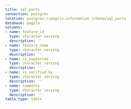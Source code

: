 ```yaml
---
title: sql_parts
connection: postgres
location: postgres://pagila.information_schema/sql_parts
database: pagila
columns:
- name: feature_id
  type: character varying
  description: ''
- name: feature_name
  type: character varying
  description: ''
- name: is_supported
  type: character varying
  description: ''
- name: is_verified_by
  type: character varying
  description: ''
- name: comments
  type: character varying
  description: ''
table_type: table
---
```


